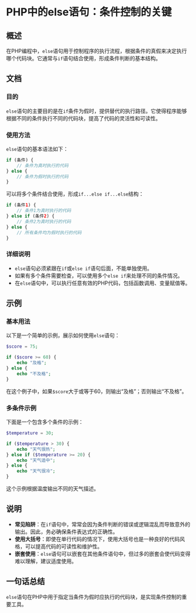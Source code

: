 <!--
Meta Description: # PHP中的else语句：条件控制的关键 ## 概述 在PHP编程中，`else`语句用于控制程序的执行流程，根据条件的真假来决定执行哪个代码块。它通常与`if`语句结合使用，形成条件判断的基本结构。 ## 文档 ### 目的 `else`语句的主要目的是在`if`条件为假时，提供替代的执行路径。...
Meta Keywords: else, echo, php, score, temperature
-->

# PHP中的else语句：条件控制的关键

## 概述
在PHP编程中，`else`语句用于控制程序的执行流程，根据条件的真假来决定执行哪个代码块。它通常与`if`语句结合使用，形成条件判断的基本结构。

## 文档
### 目的
`else`语句的主要目的是在`if`条件为假时，提供替代的执行路径。它使得程序能够根据不同的条件执行不同的代码块，提高了代码的灵活性和可读性。

### 使用方法
`else`语句的基本语法如下：

```php
if (条件) {
    // 条件为真时执行的代码
} else {
    // 条件为假时执行的代码
}
```

可以将多个条件结合使用，形成`if...else if...else`结构：

```php
if (条件1) {
    // 条件1为真时执行的代码
} else if (条件2) {
    // 条件2为真时执行的代码
} else {
    // 所有条件均为假时执行的代码
}
```

### 详细说明
- `else`语句必须紧跟在`if`或`else if`语句后面，不能单独使用。
- 如果有多个条件需要检查，可以使用多个`else if`来处理不同的条件情况。
- 在`else`语句中，可以执行任意有效的PHP代码，包括函数调用、变量赋值等。

## 示例
### 基本用法
以下是一个简单的示例，展示如何使用`else`语句：

```php
$score = 75;

if ($score >= 60) {
    echo "及格";
} else {
    echo "不及格";
}
```

在这个例子中，如果`$score`大于或等于60，则输出“及格”；否则输出“不及格”。

### 多条件示例
下面是一个包含多个条件的示例：

```php
$temperature = 30;

if ($temperature > 30) {
    echo "天气很热";
} else if ($temperature >= 20) {
    echo "天气适中";
} else {
    echo "天气很冷";
}
```

这个示例根据温度输出不同的天气描述。

## 说明
- **常见陷阱**：在`if`语句中，常常会因为条件判断的错误或逻辑混乱而导致意外的输出。因此，务必确保条件表达式的正确性。
- **使用大括号**：即使在单行代码的情况下，使用大括号也是一种良好的代码风格，可以提高代码的可读性和维护性。
- **嵌套使用**：`else`语句可以嵌套在其他条件语句中，但过多的嵌套会使代码变得难以理解，建议适度使用。

## 一句话总结
`else`语句在PHP中用于指定当条件为假时应执行的代码块，是实现条件控制的重要工具。